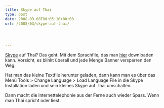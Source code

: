 ```yaml
---
title: Skype auf Thai
type: post
date: 2008-03-08T00:05:10+00:00
url: /2008/03/skype-auf-thai/




---
```

[Skype][1] auf Thai? Das geht. Mit dem Sprachfile, das man [hier][2] downloaden kann. Vorsicht, es blinkt überall und jede Menge Banner versperren den Weg.

Hat man das kleine Textfile herunter geladen, dann kann man es über das Menü Tools > Change Language > Load Language File in die Skype Installation laden und sein kleines Skype auf Thai umschalten.

Dann macht die Internettelephonie aus der Ferne auch wieder Spass. Wenn man Thai spricht oder liest.

 [1]: http://skype.com
 [2]: http://www.thaiware.com/main/info.php?id=8151
